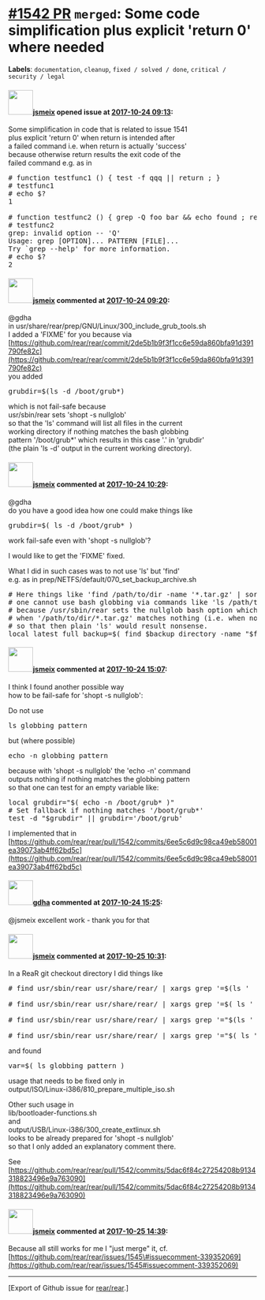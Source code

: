 [\#1542 PR](https://github.com/rear/rear/pull/1542) `merged`: Some code simplification plus explicit 'return 0' where needed
============================================================================================================================

**Labels**: `documentation`, `cleanup`, `fixed / solved / done`,
`critical / security / legal`

#### <img src="https://avatars.githubusercontent.com/u/1788608?u=925fc54e2ce01551392622446ece427f51e2f0ce&v=4" width="50">[jsmeix](https://github.com/jsmeix) opened issue at [2017-10-24 09:13](https://github.com/rear/rear/pull/1542):

Some simplification in code that is related to issue 1541  
plus explicit 'return 0' when return is intended after  
a failed command i.e. when return is actually 'success'  
because otherwise return results the exit code of the  
failed command e.g. as in

<pre>
# function testfunc1 () { test -f qqq || return ; }
# testfunc1
# echo $?
1

# function testfunc2 () { grep -Q foo bar && echo found ; return ; }
# testfunc2
grep: invalid option -- 'Q'
Usage: grep [OPTION]... PATTERN [FILE]...
Try `grep --help' for more information.
# echo $?
2
</pre>

#### <img src="https://avatars.githubusercontent.com/u/1788608?u=925fc54e2ce01551392622446ece427f51e2f0ce&v=4" width="50">[jsmeix](https://github.com/jsmeix) commented at [2017-10-24 09:20](https://github.com/rear/rear/pull/1542#issuecomment-338928383):

@gdha  
in usr/share/rear/prep/GNU/Linux/300\_include\_grub\_tools.sh  
I added a 'FIXME' for you because via  
[https://github.com/rear/rear/commit/2de5b1b9f3f1cc6e59da860bfa91d391790fe82c](https://github.com/rear/rear/commit/2de5b1b9f3f1cc6e59da860bfa91d391790fe82c)  
you added

<pre>
grubdir=$(ls -d /boot/grub*)
</pre>

which is not fail-safe because  
usr/sbin/rear sets 'shopt -s nullglob'  
so that the 'ls' command will list all files in the current  
working directory if nothing matches the bash globbing  
pattern '/boot/grub\*' which results in this case '.' in 'grubdir'  
(the plain 'ls -d' output in the current working directory).

#### <img src="https://avatars.githubusercontent.com/u/1788608?u=925fc54e2ce01551392622446ece427f51e2f0ce&v=4" width="50">[jsmeix](https://github.com/jsmeix) commented at [2017-10-24 10:29](https://github.com/rear/rear/pull/1542#issuecomment-338946560):

@gdha  
do you have a good idea how one could make things like

<pre>
grubdir=$( ls -d /boot/grub* )
</pre>

work fail-safe even with 'shopt -s nullglob'?

I would like to get the 'FIXME' fixed.

What I did in such cases was to not use 'ls' but 'find'  
e.g. as in prep/NETFS/default/070\_set\_backup\_archive.sh

<pre>
# Here things like 'find /path/to/dir -name '*.tar.gz' | sort' are used because
# one cannot use bash globbing via commands like 'ls /path/to/dir/*.tar.gz'
# because /usr/sbin/rear sets the nullglob bash option which leads to plain 'ls'
# when '/path/to/dir/*.tar.gz' matches nothing (i.e. when no backup file exists)
# so that then plain 'ls' would result nonsense.
local latest_full_backup=$( find $backup_directory -name "$full_backup_glob_regex" | sort | tail -n1 )
</pre>

#### <img src="https://avatars.githubusercontent.com/u/1788608?u=925fc54e2ce01551392622446ece427f51e2f0ce&v=4" width="50">[jsmeix](https://github.com/jsmeix) commented at [2017-10-24 15:07](https://github.com/rear/rear/pull/1542#issuecomment-339022963):

I think I found another possible way  
how to be fail-safe for 'shopt -s nullglob':

Do not use

<pre>
ls globbing_pattern
</pre>

but (where possible)

<pre>
echo -n globbing_pattern
</pre>

because with 'shopt -s nullglob' the 'echo -n' command  
outputs nothing if nothing matches the globbing pattern  
so that one can test for an empty variable like:

<pre>
local grubdir="$( echo -n /boot/grub* )"
# Set fallback if nothing matches '/boot/grub*'
test -d "$grubdir" || grubdir='/boot/grub'
</pre>

I implemented that in  
[https://github.com/rear/rear/pull/1542/commits/6ee5c6d9c98ca49eb58001ea39073ab4ff62bd5c](https://github.com/rear/rear/pull/1542/commits/6ee5c6d9c98ca49eb58001ea39073ab4ff62bd5c)

#### <img src="https://avatars.githubusercontent.com/u/888633?u=cdaeb31efcc0048d3619651aa18dd4b76e636b21&v=4" width="50">[gdha](https://github.com/gdha) commented at [2017-10-24 15:25](https://github.com/rear/rear/pull/1542#issuecomment-339029187):

@jsmeix excellent work - thank you for that

#### <img src="https://avatars.githubusercontent.com/u/1788608?u=925fc54e2ce01551392622446ece427f51e2f0ce&v=4" width="50">[jsmeix](https://github.com/jsmeix) commented at [2017-10-25 10:31](https://github.com/rear/rear/pull/1542#issuecomment-339287129):

In a ReaR git checkout directory I did things like

<pre>
# find usr/sbin/rear usr/share/rear/ | xargs grep '=$(ls '

# find usr/sbin/rear usr/share/rear/ | xargs grep '=$( ls '

# find usr/sbin/rear usr/share/rear/ | xargs grep '="$(ls '

# find usr/sbin/rear usr/share/rear/ | xargs grep '="$( ls '
</pre>

and found

<pre>
var=$( ls globbing_pattern )
</pre>

usage that needs to be fixed only in  
output/ISO/Linux-i386/810\_prepare\_multiple\_iso.sh

Other such usage in  
lib/bootloader-functions.sh  
and  
output/USB/Linux-i386/300\_create\_extlinux.sh  
looks to be already prepared for 'shopt -s nullglob'  
so that I only added an explanatory comment there.

See  
[https://github.com/rear/rear/pull/1542/commits/5dac6f84c27254208b9134318823496e9a763090](https://github.com/rear/rear/pull/1542/commits/5dac6f84c27254208b9134318823496e9a763090)

#### <img src="https://avatars.githubusercontent.com/u/1788608?u=925fc54e2ce01551392622446ece427f51e2f0ce&v=4" width="50">[jsmeix](https://github.com/jsmeix) commented at [2017-10-25 14:39](https://github.com/rear/rear/pull/1542#issuecomment-339352347):

Because all still works for me I "just merge" it, cf.  
[https://github.com/rear/rear/issues/1545\#issuecomment-339352069](https://github.com/rear/rear/issues/1545#issuecomment-339352069)

------------------------------------------------------------------------

\[Export of Github issue for
[rear/rear](https://github.com/rear/rear).\]
